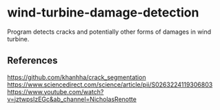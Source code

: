 # wind-turbine-damage-detection
Program detects cracks and potentially other forms of damages in wind turbine.

## References
https://github.com/khanhha/crack_segmentation
https://www.sciencedirect.com/science/article/pii/S0263224119306803
https://www.youtube.com/watch?v=jztwpsIzEGc&ab_channel=NicholasRenotte
